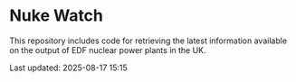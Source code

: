 # Nuke Watch

This repository includes code for retrieving the latest information available on the output of EDF nuclear power plants in the UK.

Last updated: 2025-08-17 15:15